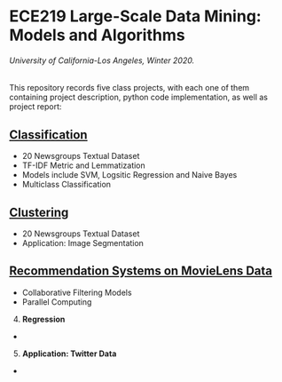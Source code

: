 # ECE219 Large-Scale Data Mining: Models and Algorithms
###### University of California-Los Angeles, Winter 2020.


This repository records five class projects, with each one of them containing project description, python code implementation, as well as project report:


## [**Classification**](https://github.com/yuhaoyin/UCLA-W20-ECE219-LargeScaleDataMining/tree/master/project1-classification) ##
  - 20 Newsgroups Textual Dataset
  - TF-IDF Metric and Lemmatization
  - Models include SVM, Logsitic Regression and Naive Bayes
  - Multiclass Classification
  
## [**Clustering**](https://github.com/yuhaoyin/UCLA-W20-ECE219-LargeScaleDataMining/tree/master/project2-clustering) ##
  - 20 Newsgroups Textual Dataset
  - Application: Image Segmentation
  
## [**Recommendation Systems on MovieLens Data**](https://github.com/yuhaoyin/UCLA-W20-ECE219-LargeScaleDataMining/tree/master/project3-recommedation-systems) ##
  - Collaborative Filtering Models
  - Parallel Computing
  
4. **Regression**
  -
  
5. **Application: Twitter Data**
  -
